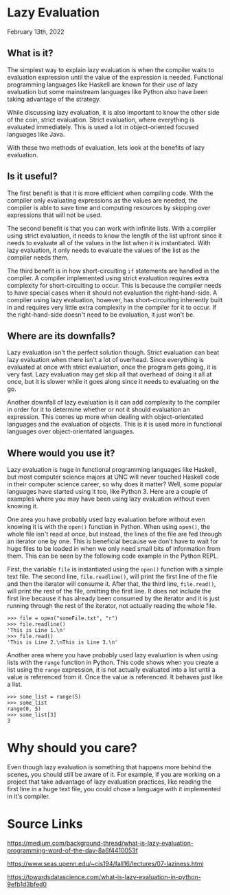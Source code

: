 # Lazy Evaluation

February 13th, 2022

## What is it?

The simplest way to explain lazy evaluation is when the compiler waits to evaluation expression until the value of the expression is needed. Functional programming languages like Haskell are known for their use of lazy evaluation but some mainstream languages like Python also have been taking advantage of the strategy. 

While discussing lazy evaluation, it is also important to know the other side of the coin, strict evaluation. Strict evaluation, where everything is evaluated immediately. This is used a lot in object-oriented focused languages like Java. 

With these two methods of evaluation, lets look at the benefits of lazy evaluation.

## Is it useful?

The first benefit is that it is more efficient when compiling code. With the compiler only evaluating expressions as the values are needed, the compiler is able to save time and computing resources by skipping over expressions that will not be used. 

The second benefit is that you can work with infinite lists. With a compiler using strict evaluation, it needs to know the length of the list upfront since it needs to evaluate all of the values in the list when it is instantiated. With lazy evaluation, it only needs to evaluate the values of the list as the compiler needs them.

The third benefit is in how short-circuiting `if` statements are handled in the compiler. A compiler implemented using strict evaluation requires extra complexity for short-circuiting to occur. This is because the compiler needs to have special cases when it should not evaluation the right-hand-side. A compiler using lazy evaluation, however, has short-circuiting inherently built in and requires very little extra complexity in the compiler for it to occur. If the right-hand-side doesn't need to be evaluation, it just won't be. 

## Where are its downfalls?

Lazy evaluation isn't the perfect solution though. Strict evaluation can beat lazy evaluation when there isn't a lot of overhead. Since everything is evaluated at once with strict evaluation, once the program gets going, it is very fast. Lazy evaluation may get skip all that overhead of doing it all at once, but it is slower while it goes along since it needs to evaluating on the go. 

Another downfall of lazy evaluation is it can add complexity to the compiler in order for it to determine whether or not it should evaluation an expression. This comes up more when dealing with object-orientated languages and the evaluation of objects. This is it is used more in functional languages over object-orientated languages. 

## Where would you use it?

Lazy evaluation is huge in functional programming languages like Haskell, but most computer science majors at UNC will never touched Haskell code in their computer science career, so why does it matter? Well, some popular languages have started using it too, like Python 3. Here are a couple of examples where you may have been using lazy evaluation without even knowing it. 

One area you have probably used lazy evaluation before without even knowing it is with the `open()` function in Python. When using `open()`, the whole file isn't read at once, but instead, the lines of the file are fed through an iterator one by one. This is beneficial because we don't have to wait for huge files to be loaded in when we only need small bits of information from them. This can be seen by the following code example in the Python REPL. 

First, the variable `file` is instantiated using the `open()` function with a simple text file. The second line, `file.readline()`, will print the first line of the file and then the iterator will consume it. After that, the third line, `file.read()`, will print the rest of the file, omitting the first line. It does not include the first line because it has already been consumed by the iterator and it is just running through the rest of the iterator, not actually reading the whole file. 

```
>>> file = open("someFile.txt", "r")
>>> file.readline()
'This is Line 1.\n'
>>> file.read()
'This is Line 2.\nThis is Line 3.\n'
```

Another area where you have probably used lazy evaluation is when using lists with the `range` function in Python. This code shows when you create a list using the `range` expression, it is not actually evaluated into a list until a value is referenced from it. Once the value is referenced. It behaves just like a list. 

```
>>> some_list = range(5)
>>> some_list
range(0, 5)
>>> some_list[3]
3
```

# Why should you care? 
Even though lazy evaluation is something that happens more behind the scenes, you should still be aware of it. For example, if you are working on a project that take advantage of lazy evaluation practices, like reading the first line in a huge text file, you could chose a language with it implemented in it's compiler.

# Source Links
https://medium.com/background-thread/what-is-lazy-evaluation-programming-word-of-the-day-8a6f4410053f

https://www.seas.upenn.edu/~cis194/fall16/lectures/07-laziness.html

https://towardsdatascience.com/what-is-lazy-evaluation-in-python-9efb1d3bfed0
